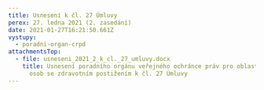 ```yaml
---
title: Usnesení k čl. 27 Úmluvy
perex: 27. ledna 2021 (2. zasedání)
date: 2021-01-27T16:21:50.661Z
vystupy:
  - poradni-organ-crpd
attachmentsTop:
  - file: usneseni_2021_2_k_cl._27_umluvy.docx
    title: Usnesení poradního orgánu veřejného ochránce práv pro oblast ochrany práv
      osob se zdravotním postižením k čl. 27 Úmluvy
---
```

